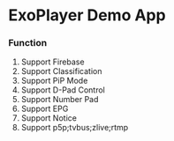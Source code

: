 # ExoPlayer Demo App

### Function
1. Support Firebase  
2. Support Classification  
3. Support PiP Mode  
4. Support D-Pad Control  
5. Support Number Pad  
6. Support EPG 
7. Support Notice 
8. Support p5p;tvbus;zlive;rtmp
